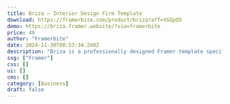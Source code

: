 ```yaml
---
title: Briza — Interior Design Firm Template
download: https://framerbite.com/product/briza?aff=YGGpO5
demo: https://briza.framer.website/?via=framerbite
price: 49
author: "Framerbite"
date: 2024-11-30T08:53:34.248Z
description: "Briza is a professionally designed Framer template specifically created for businesses in the interior design and architecture, renovation, and building industries."
ssg: ["Framer"]
css: []
ui: []
cms: []
category: [Business]
draft: false
---
```

